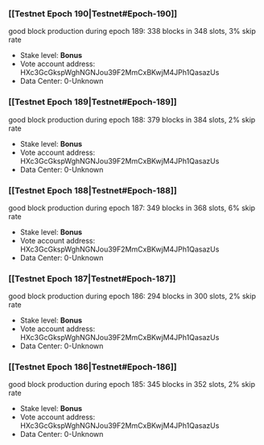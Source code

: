 ### [[Testnet Epoch 190|Testnet#Epoch-190]]
good block production during epoch 189: 338 blocks in 348 slots, 3% skip rate
* Stake level: **Bonus** 
* Vote account address: HXc3GcGkspWghNGNJou39F2MmCxBKwjM4JPh1QasazUs
* Data Center: 0-Unknown
### [[Testnet Epoch 189|Testnet#Epoch-189]]
good block production during epoch 188: 379 blocks in 384 slots, 2% skip rate
* Stake level: **Bonus** 
* Vote account address: HXc3GcGkspWghNGNJou39F2MmCxBKwjM4JPh1QasazUs
* Data Center: 0-Unknown
### [[Testnet Epoch 188|Testnet#Epoch-188]]
good block production during epoch 187: 349 blocks in 368 slots, 6% skip rate
* Stake level: **Bonus** 
* Vote account address: HXc3GcGkspWghNGNJou39F2MmCxBKwjM4JPh1QasazUs
* Data Center: 0-Unknown
### [[Testnet Epoch 187|Testnet#Epoch-187]]
good block production during epoch 186: 294 blocks in 300 slots, 2% skip rate
* Stake level: **Bonus** 
* Vote account address: HXc3GcGkspWghNGNJou39F2MmCxBKwjM4JPh1QasazUs
* Data Center: 0-Unknown
### [[Testnet Epoch 186|Testnet#Epoch-186]]
good block production during epoch 185: 345 blocks in 352 slots, 2% skip rate
* Stake level: **Bonus** 
* Vote account address: HXc3GcGkspWghNGNJou39F2MmCxBKwjM4JPh1QasazUs
* Data Center: 0-Unknown